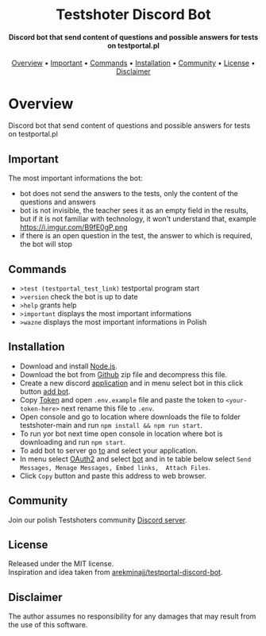 <h1 align="center">
  Testshoter Discord Bot
  <br>
</h1>

<h4 align="center">Discord bot that send content of questions and possible answers for tests on testportal.pl</h4>

<p align="center">
  <a href="#overview">Overview</a>
  •
  <a href="#important">Important</a>
  •
  <a href="#commands">Commands</a>
  •
  <a href="#installation">Installation</a>
  •
  <a href="#community">Community</a>
  •
  <a href="#license">License</a>
  •
  <a href="#disclaimer">Disclaimer</a>
</p>

# Overview

Discord bot that send content of questions and possible answers for tests on testportal.pl  

## Important

The most important informations the bot:
- bot does not send the answers to the tests, only the content of the questions and answers
- bot is not invisible, the teacher sees it as an empty field in the results, but if it is not familiar with technology, it won't understand that, example https://i.imgur.com/B9fE0gP.png
- if there is an open question in the test, the answer to which is required, the bot will stop

## Commands

 - `>test (testportal_test_link)` testportal program start
 - `>version` check the bot is up to date
 - `>help` grants help
 - `>important` displays the most important informations
 - `>wazne` displays the most important informations in Polish

## Installation

 - Download and install [Node.js](https://nodejs.org/en/).
 - Download the bot from [Github](https://github.com/fhodun/testshoter) zip file and decompress this file.
 - Create a new discord [application](https://discord.com/developers/applications) and in menu select bot in this click button [add bot](https://imgur.com/WKQgdyH).
 - Copy [Token](https://imgur.com/r322GcU) and open `.env.example` file and paste the token to `<your-token-here>` next rename this file to `.env`.
 - Open console and go to location where downloads the file to folder testshoter-main and run `npm install && npm run start`.
 - To run yor bot next time open console in location where bot is downloading and run `npm start`.
 - To add bot to server go [to](https://discord.com/developers/applications) and select your application.
 - In menu select [OAuth2](https://imgur.com/TtXF7U2) and select [bot](https://imgur.com/TtXF7U2) and in te table below select `Send Messages, Menage Messages, Embed links,  Attach Files`.
 - Click `Copy` button and paste this address to web browser.

## Community

Join our polish Testshoters community [Discord server](https://discord.gg/TWRwsnMzD9).

## License

Released under the MIT license.  
Inspiration and idea taken from [arekminajj/testportal-discord-bot](https://github.com/arekminajj/testportal-discord-bot).

## Disclaimer

The author assumes no responsibility for any damages that may result from the use of this software.
